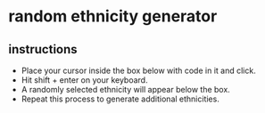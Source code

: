 # random ethnicity generator
## instructions
- Place your cursor inside the box below with code in it and click.
- Hit shift + enter on your keyboard.
- A randomly selected ethnicity will appear below the box.
- Repeat this process to generate additional ethnicities.
